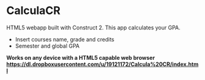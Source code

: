 CalculaCR
=========

HTML5 webapp built with Construct 2. This app calculates your GPA.

- Insert courses name, grade and credits
- Semester and global GPA

<b>Works on any device with a HTML5 capable web browser<b><br>
https://dl.dropboxusercontent.com/u/19121172/Calcula%20CR/index.html
